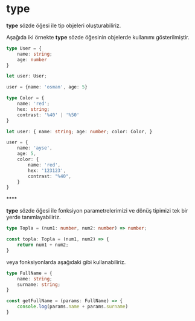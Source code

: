 # type

**type** sözde öğesi ile tip objeleri oluşturabiliriz. 

Aşağıda iki örnekte **type** sözde öğesinin objelerde kullanımı gösterilmiştir.

```typescript
type User = {
    name: string;
    age: number
}

let user: User;

user = {name: 'osman', age: 5}
```

```typescript
type Color = {
    name: 'red';
    hex: string;
    contrast: '%40' | '%50'
}

let user: { name: string; age: number; color: Color, }

user = {
    name: 'ayse',
    age: 5,
    color: {
        name: 'red',
        hex: '123123',
        contrast: "%40",
    }
}
```

\*\*\*\*

**type** sözde öğesi ile fonksiyon parametrelerimizi ve dönüş tipimizi tek bir yerde tanımlayabiliriz.

```typescript
type Topla = (num1: number, num2: number) => number;

const topla: Topla = (num1, num2) => {
    return num1 + num2;
}
```

veya fonksiyonlarda aşağıdaki gibi kullanabiliriz.

```typescript
type FullName = {
    name: string;
    surname: string;
}

const getFullName = (params: FullName) => {
    console.log(params.name + params.surname)
}
```



